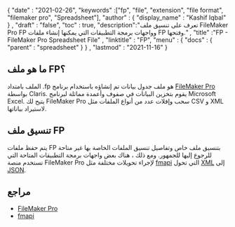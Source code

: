 {
  "date" : "2021-02-26",
  "keywords" :["fp", "file", "extension", "file format", "filemaker pro", "Spreadsheet"],
  "author" : {
    "display_name" : "Kashif Iqbal"
} ,
  "draft" : "false",
  "toc" : true,
  "description":"تعرف على تنسيق ملف FileMaker Pro FP وواجهات برمجة التطبيقات التي يمكنها إنشاء ملفات FP وفتحها." ,
  "title" :"FP - FileMaker Pro Spreadsheet File" ,
  "linktitle" : "FP",
  "menu" : {
    "docs" : {
      "parent" : "spreadsheet"
}
} ,
  "lastmod" : "2021-11-16"
}

## ما هو ملف FP؟

الملف بامتداد .fp هو ملف جدول بيانات تم إنشاؤه باستخدام برنامج [FileMaker Pro](https://www.claris.com/filemaker/) بواسطة Claris. يقوم بتخزين البيانات في صفوف وأعمدة مماثلة لبرنامج Microsoft Excel. يتيح لك FileMaker Pro سحب وإفلات عدد من أنواع الملفات مثل CSV و XML لاستيراد بياناتها.

## تنسيق ملف FP

يتم حفظ ملفات FP بتنسيق ملف خاص وتفاصيل تنسيق الملفات الخاصة بها غير متاحة للرجوع إليها للجمهور. ومع ذلك ، هناك بعض واجهات برمجة التطبيقات المتاحة التي تستخدم منصة FileMaker Pro لإجراء تحويلات مختلفة مثل [fmapi](https://github.com/stevenwhitespacesystems/fm-xml2json) التي تحول [XML](/ar/web/xml/) إلى [JSON](/ar/web/json/).

## مراجع

* [FileMaker Pro](https://www.claris.com/filemaker/)
* [fmapi](https://github.com/stevenwhitespacesystems/fm-xml2json)

